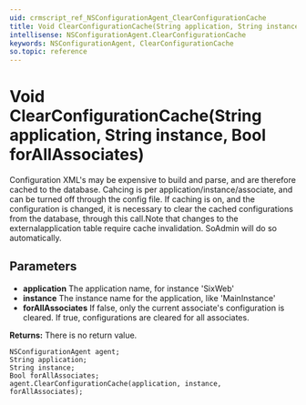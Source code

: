```yaml
---
uid: crmscript_ref_NSConfigurationAgent_ClearConfigurationCache
title: Void ClearConfigurationCache(String application, String instance, Bool forAllAssociates)
intellisense: NSConfigurationAgent.ClearConfigurationCache
keywords: NSConfigurationAgent, ClearConfigurationCache
so.topic: reference
---
```


# Void ClearConfigurationCache(String application, String instance, Bool forAllAssociates)

Configuration XML's may be expensive to build and parse, and are therefore cached to the database. <para/>Cahcing is per application/instance/associate, and can be turned off through the config file. <para/>If caching is on, and the configuration is changed, it is necessary to clear the cached configurations from the database, through this call.<para/>Note that changes to the externalapplication table require cache invalidation. SoAdmin will do so automatically.

## Parameters

* **application** The application name, for instance 'SixWeb'
* **instance** The instance name for the application, like 'MainInstance'
* **forAllAssociates** If false, only the current associate's configuration is cleared. If true, configurations are cleared for all associates.

**Returns:** There is no return value.

```crmscript
NSConfigurationAgent agent;
String application;
String instance;
Bool forAllAssociates;
agent.ClearConfigurationCache(application, instance, forAllAssociates);
```

